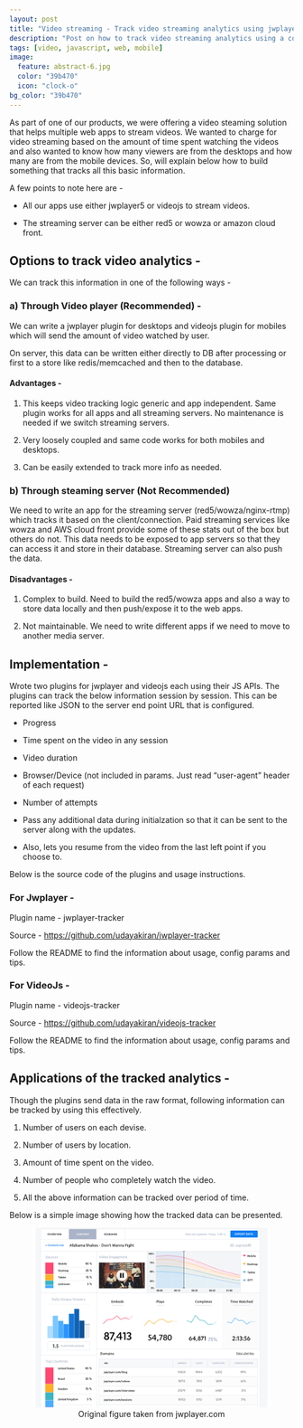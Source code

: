 ```yaml
---
layout: post
title: "Video streaming - Track video streaming analytics using jwplayer and videojs"
description: "Post on how to track video streaming analytics using a couple of plugins developed for both jwplayer and videojs."
tags: [video, javascript, web, mobile]
image:
  feature: abstract-6.jpg
  color: "39b470"
  icon: "clock-o"
bg_color: "39b470"
---
```


As part of one of our products, we were offering a video steaming solution that helps multiple web apps to stream videos. We wanted to charge for video streaming based on the amount of time spent watching the videos and also wanted to know how many viewers are from the desktops and how many are from the mobile devices. So, will explain below how to build something that tracks all this basic information.

A few points to note here are -

- All our apps use either jwplayer5 or videojs to stream videos.

- The streaming server can be either red5 or wowza or amazon cloud front.  

## Options to track video analytics -

We can track this information in one of the following ways -

### a) Through Video player (Recommended) -

We can write a jwplayer plugin for desktops and videojs plugin for mobiles which will send the amount of video watched by user.

On server, this data can be written either directly to DB after processing or first to a store like redis/memcached and then to the database.

#### Advantages -

1. This keeps video tracking logic generic and app independent. Same plugin works for all apps and all streaming servers. No maintenance is needed if we switch streaming servers.

2. Very loosely coupled and same code works for both mobiles and desktops.

3. Can be easily extended to track more info as needed.

### b) Through steaming server (Not Recommended)

We need to write an app for the streaming server (red5/wowza/nginx-rtmp) which tracks it based on the client/connection. Paid streaming services like wowza and AWS cloud front provide some of these stats out of the box but others do not. This data needs to be exposed to app servers so that they can access it and store in their database. Streaming server can also push the data.

#### Disadvantages -

1. Complex to build. Need to build the red5/wowza apps and also a way to store data locally and then push/expose it to the web apps.

2. Not maintainable. We need to write different apps if we need to move to another media server.


## Implementation -

Wrote two plugins for jwplayer and videojs each using their JS APIs. The plugins can track the below information session by session. This can be reported like JSON to the server end point URL that is configured.

- Progress

- Time spent on the video in any session

- Video duration

- Browser/Device (not included in params. Just read “user-agent” header of each request)

- Number of attempts

- Pass any additional data during initialzation so that it can be sent to the server along with the updates.

- Also, lets you resume from the video from the last left point if you choose to.

Below is the source code of the plugins and usage instructions.

### For Jwplayer -


Plugin name - jwplayer-tracker

Source - <https://github.com/udayakiran/jwplayer-tracker>

Follow the README to find the information about usage, config params and tips.

### For VideoJs -

Plugin name - videojs-tracker

Source - <https://github.com/udayakiran/videojs-tracker>

Follow the README to find the information about usage, config params and tips.

## Applications of the tracked analytics -

Though the plugins send data in the raw format, following information can be tracked by using this effectively.

1. Number of users on each devise.

2. Number of users by location.

3. Amount of time spent on the video.

4. Number of people who completely watch the video.

5. All the above information can be tracked over period of time.

Below is a simple image showing how the tracked data can be presented.


<figure class="full">
	<img src="/images/jwplayer-streaming.png" alt="">
	<figcaption style="text-align: center">Original figure taken from jwplayer.com</figcaption>
</figure>
